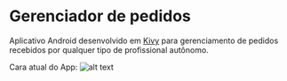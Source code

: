 # Gerenciador de pedidos

Aplicativo Android desenvolvido em [Kivy](https://kivy.org/#home) para
gerenciamento de pedidos recebidos por qualquer tipo de profissional autônomo.

Cara atual do App:
![alt text](https://github.com/amelco/kivy_test/tree/master/gerenciador_pedidos/images/ss.png "Gerenciador de Pedidos")
